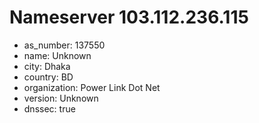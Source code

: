 # Nameserver 103.112.236.115

* as_number: 137550
* name: Unknown
* city: Dhaka
* country: BD
* organization: Power Link Dot Net
* version: Unknown
* dnssec: true
